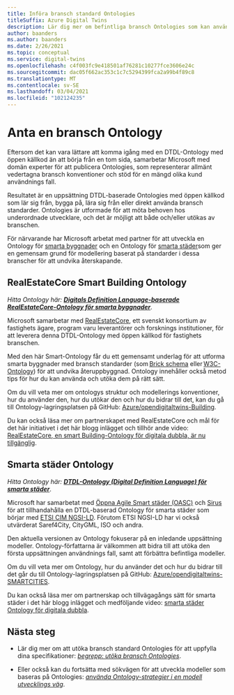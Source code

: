 ```yaml
---
title: Införa bransch standard Ontologies
titleSuffix: Azure Digital Twins
description: Lär dig mer om befintliga bransch Ontologies som kan användas för Azures digitala dubbla
author: baanders
ms.author: baanders
ms.date: 2/26/2021
ms.topic: conceptual
ms.service: digital-twins
ms.openlocfilehash: c4f003fc9e418501af76281c10277fce3606e24c
ms.sourcegitcommit: dac05f662ac353c1c7c5294399fca2a99b4f89c8
ms.translationtype: MT
ms.contentlocale: sv-SE
ms.lasthandoff: 03/04/2021
ms.locfileid: "102124235"
---
```

# <a name="adopting-an-industry-ontology"></a>Anta en bransch Ontology

Eftersom det kan vara lättare att komma igång med en DTDL-Ontology med öppen källkod än att börja från en tom sida, samarbetar Microsoft med domän experter för att publicera Ontologies, som representerar allmänt vedertagna bransch konventioner och stöd för en mängd olika kund användnings fall. 

Resultatet är en uppsättning DTDL-baserade Ontologies med öppen källkod som lär sig från, bygga på, lära sig från eller direkt använda bransch standarder. Ontologies är utformade för att möta behoven hos underordnade utvecklare, och det är möjligt att både och/eller utökas av branschen.

För närvarande har Microsoft arbetat med partner för att utveckla en Ontology för [smarta byggnader](#realestatecore-smart-building-ontology) och en Ontology för [smarta städer](#smart-cities-ontology)som ger en gemensam grund för modellering baserat på standarder i dessa branscher för att undvika återskapande. 

## <a name="realestatecore-smart-building-ontology"></a>RealEstateCore Smart Building Ontology

*Hitta Ontology här: [**Digitals Definition Language-baserade RealEstateCore-Ontology för smarta byggnader**](https://github.com/Azure/opendigitaltwins-building)*.

Microsoft samarbetar med [RealEstateCore](https://www.realestatecore.io/), ett svenskt konsortium av fastighets ägare, program varu leverantörer och forsknings institutioner, för att leverera denna DTDL-Ontology med öppen källkod för fastighets branschen.

Med den här Smart-Ontology får du ett gemensamt underlag för att utforma smarta byggnader med bransch standarder (som [Brick schema](https://brickschema.org/ontology/) eller [W3C-Ontology](https://w3c-lbd-cg.github.io/bot/index.html)) för att undvika återuppbyggnad. Ontology innehåller också metod tips för hur du kan använda och utöka dem på rätt sätt. 

Om du vill veta mer om ontologys struktur och modellerings konventioner, hur du använder den, hur du utökar den och hur du bidrar till det, kan du gå till Ontology-lagringsplatsen på GitHub: [Azure/opendigitaltwins-Building](https://github.com/Azure/opendigitaltwins-building). 

Du kan också läsa mer om partnerskapet med RealEstateCore och mål för det här initiativet i det här blogg inlägget och tillhör ande video: [RealEstateCore, en smart Building-Ontology för digitala dubbla, är nu tillgänglig](https://techcommunity.microsoft.com/t5/internet-of-things/realestatecore-a-smart-building-ontology-for-digital-twins-is/ba-p/1914794).

## <a name="smart-cities-ontology"></a>Smarta städer Ontology

*Hitta Ontology här: [**DTDL-Ontology (Digital Definition Language) för smarta städer**](https://github.com/Azure/opendigitaltwins-smartcities)*.

Microsoft har samarbetat med [Öppna Agile Smart städer (OASC)](https://oascities.org/) och [Sirus](https://sirus.be/) för att tillhandahålla en DTDL-baserad Ontology för smarta städer som börjar med [ETSI CIM NGSI-LD](https://www.etsi.org/committee/cim). Förutom ETSI NGSI-LD har vi också utvärderat Saref4City, CityGML, ISO och andra.

Den aktuella versionen av Ontology fokuserar på en inledande uppsättning modeller. Ontology-författarna är välkommen att bidra till att utöka den första uppsättningen användnings fall, samt att förbättra befintliga modeller. 

Om du vill veta mer om Ontology, hur du använder det och hur du bidrar till det går du till Ontology-lagringsplatsen på GitHub: [Azure/opendigitaltwins-SMARTCITIES](https://github.com/Azure/opendigitaltwins-smartcities). 

Du kan också läsa mer om partnerskap och tillvägagångs sätt för smarta städer i det här blogg inlägget och medföljande video: [smarta städer Ontology för digitala dubbla](https://techcommunity.microsoft.com/t5/internet-of-things/smart-cities-ontology-for-digital-twins/ba-p/2166585).

## <a name="next-steps"></a>Nästa steg

* Lär dig mer om att utöka bransch standard Ontologies för att uppfylla dina specifikationer: [*begrepp: utöka bransch Ontologies*](concepts-ontologies-extend.md).

* Eller också kan du fortsätta med sökvägen för att utveckla modeller som baseras på Ontologies: [*använda Ontology-strategier i en modell utvecklings väg*](concepts-ontologies.md#using-ontology-strategies-in-a-model-development-path).